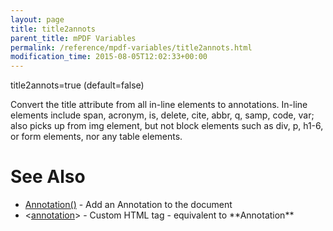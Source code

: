 ```yaml
---
layout: page
title: title2annots
parent_title: mPDF Variables
permalink: /reference/mpdf-variables/title2annots.html
modification_time: 2015-08-05T12:02:33+00:00
---
```


title2annots=true (default=false)

Convert the title attribute from all in-line elements to annotations. In-line elements include span, acronym, is, delete, cite, abbr, q, samp, code, var; also picks up from img element, but not block elements such as div, p, h1-6, or form elements, nor any table elements.

# See Also

<ul>
<li class="manual_boxlist"><a href="http://uk3.php.net/manual/en/function.explode.php"> </a><a href="{{ "/reference/mpdf-functions/annotation.html" | prepend: site.baseurl }}">Annotation()</a> - Add an Annotation to the document</li>
<li class="manual_boxlist">&lt;<a href="{{ "/reference/html-control-tags/annotation.html" | prepend: site.baseurl }}">annotation</a>&gt; - Custom HTML tag - equivalent to **Annotation**</li>
</ul>

